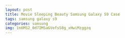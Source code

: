 ```yaml
---
layout: post
title: Movie Sleeping Beauty Samsung Galaxy S9 Case
tags: samsung galaxy s9
categories: samsung
img: 1n6MS2_0d7IMSaGVefsS0g_xHwiMzggzq
---
```

